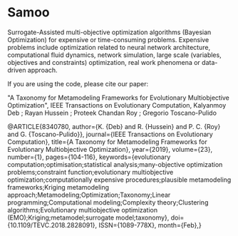# Samoo
Surrogate-Assisted multi-objective optimization algorithms (Bayesian Optimization) for expensive or time-consuming problems. Expensive problems include optimization related to neural network architecture, computational fluid dynamics, network simulation, large scale (variables, objectives and constraints) optimization, real work phenomena or data-driven approach. 


If you are using the code, please cite our paper:

"A Taxonomy for Metamodeling Frameworks for Evolutionary Multiobjective Optimization", IEEE Transactions on Evolutionary Computation, Kalyanmoy Deb ; Rayan Hussein ; Proteek Chandan Roy ; Gregorio Toscano-Pulido


@ARTICLE{8340780,
author={K. {Deb} and R. {Hussein} and P. C. {Roy} and G. {Toscano-Pulido}},
journal={IEEE Transactions on Evolutionary Computation},
title={A Taxonomy for Metamodeling Frameworks for Evolutionary Multiobjective Optimization},
year={2019},
volume={23},
number={1},
pages={104-116},
keywords={evolutionary computation;optimisation;statistical analysis;many-objective optimization problems;constraint function;evolutionary multiobjective optimization;computationally expensive procedures;plausible metamodeling frameworks;Kriging metamodeling approach;Metamodeling;Optimization;Taxonomy;Linear programming;Computational modeling;Complexity theory;Clustering algorithms;Evolutionary multiobjective optimization (EMO);Kriging;metamodel;surrogate model;taxonomy},
doi={10.1109/TEVC.2018.2828091},
ISSN={1089-778X},
month={Feb},}
